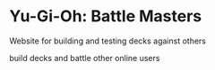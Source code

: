 # Yu-Gi-Oh: Battle Masters
Website for building and testing decks against others

build decks and battle other online users

